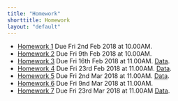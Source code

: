 ```yaml
---
title: "Homework"
shorttitle: Homework
layout: "default"
---
```


- [Homework 1](AM207_HW1.html) Due Fri 2nd Feb 2018 at 10.00AM.
- [Homework 2](AM207_HW2.html) Due Fri 9th Feb 2018 at 10.00AM.
- [Homework 3](AM207_HW3.html) Due Fri 16th Feb 2018 at 11.00AM. [Data](HW3_data.csv).
- [Homework 4](AM207_HW4.html) Due Fri 23rd Feb 2018 at 11.00AM. [Data](HW3_data.csv).
- [Homework 5](AM207_HW5.html) Due Fri 2nd Mar 2018 at 11.00AM. [Data](HW3_data.csv).
- [Homework 6](AM207_HW6.html) Due Fri 9nd Mar 2018 at 11.00AM.
- [Homework 7](AM207_HW7.html) Due Fri 23rd Mar 2018 at 11.00AM [Data](HW7_data.zip).
